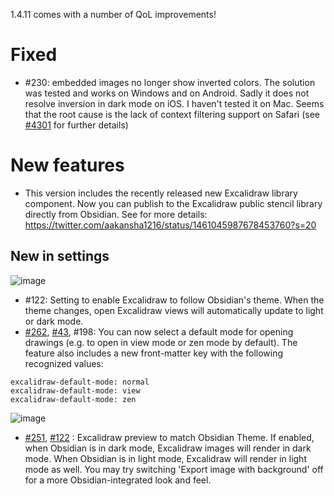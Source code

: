 1.4.11 comes with a number of QoL improvements!

# Fixed
- #230: embedded images no longer show inverted colors. The solution was tested and works on Windows and on Android. Sadly it does not resolve inversion in dark mode on iOS. I haven't tested it on Mac. Seems that the root cause is the lack of context filtering support on Safari (see [#4301](https://github.com/excalidraw/excalidraw/issues/4301) for further details)

# New features
- This version includes the recently released new Excalidraw library component. Now you can publish to the Excalidraw public stencil library directly from Obsidian. See for more details: https://twitter.com/aakansha1216/status/1461045987678453760?s=20

## New in settings
![image](https://user-images.githubusercontent.com/14358394/142769465-6e2543cf-615d-47e7-baf0-88f8d05a8c91.png)
- #122: Setting to enable Excalidraw to follow Obsidian's theme. When the theme changes, open Excalidraw views will automatically update to light or dark mode.
- [#262](https://github.com/zsviczian/obsidian-excalidraw-plugin/issues/262), [#43](https://github.com/zsviczian/obsidian-excalidraw-plugin/issues/43), #198: You can now select a default mode for opening drawings (e.g. to open in view mode or zen mode by default).  The feature also includes a new front-matter key with the following recognized values:
```
excalidraw-default-mode: normal
excalidraw-default-mode: view
excalidraw-default-mode: zen
```

![image](https://user-images.githubusercontent.com/14358394/142766595-d3763e58-5776-4e41-976d-9cec1a50bdb3.png)
- [#251](https://github.com/zsviczian/obsidian-excalidraw-plugin/issues/251), [#122](https://github.com/zsviczian/obsidian-excalidraw-plugin/issues/122) : Excalidraw preview to match Obsidian Theme. If enabled, when Obsidian is in dark mode, Excalidraw images will render in dark mode. When Obsidian is in light mode, Excalidraw will render in light mode as well. You may try switching 'Export image with background' off for a more Obsidian-integrated look and feel.
